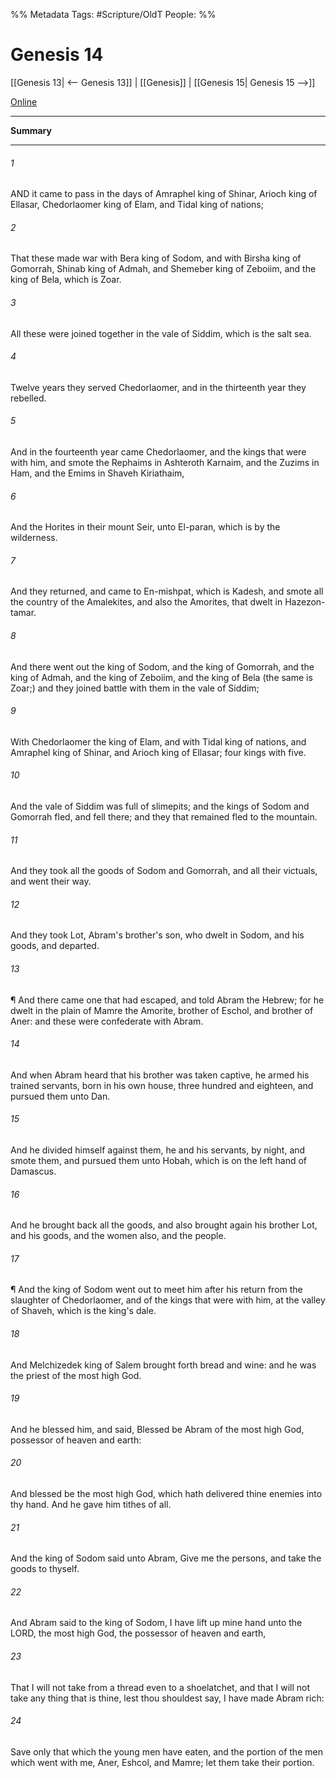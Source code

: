 

%% Metadata
Tags: #Scripture/OldT
People: 
%%
# Genesis 14
[[Genesis 13| <-- Genesis 13]] | [[Genesis]] | [[Genesis 15| Genesis 15 -->]]

[Online](https://churchofjesuschrist.org/study/scriptures/ot/gen/14?lang=eng)

---
__Summary__



---

###### 1
AND it came to pass in the days of Amraphel king of Shinar, Arioch king of Ellasar, Chedorlaomer king of Elam, and Tidal king of nations;
###### 2
That these made war with Bera king of Sodom, and with Birsha king of Gomorrah, Shinab king of Admah, and Shemeber king of Zeboiim, and the king of Bela, which is Zoar.
###### 3
All these were joined together in the vale of Siddim, which is the salt sea.
###### 4
Twelve years they served Chedorlaomer, and in the thirteenth year they rebelled.
###### 5
And in the fourteenth year came Chedorlaomer, and the kings that were with him, and smote the Rephaims in Ashteroth Karnaim, and the Zuzims in Ham, and the Emims in Shaveh Kiriathaim,
###### 6
And the Horites in their mount Seir, unto El-paran, which is by the wilderness.
###### 7
And they returned, and came to En-mishpat, which is Kadesh, and smote all the country of the Amalekites, and also the Amorites, that dwelt in Hazezon-tamar.
###### 8
And there went out the king of Sodom, and the king of Gomorrah, and the king of Admah, and the king of Zeboiim, and the king of Bela (the same is Zoar;) and they joined battle with them in the vale of Siddim;
###### 9
With Chedorlaomer the king of Elam, and with Tidal king of nations, and Amraphel king of Shinar, and Arioch king of Ellasar; four kings with five.
###### 10
And the vale of Siddim was full of slimepits; and the kings of Sodom and Gomorrah fled, and fell there; and they that remained fled to the mountain.
###### 11
And they took all the goods of Sodom and Gomorrah, and all their victuals, and went their way.
###### 12
And they took Lot, Abram's brother's son, who dwelt in Sodom, and his goods, and departed.
###### 13
¶ And there came one that had escaped, and told Abram the Hebrew; for he dwelt in the plain of Mamre the Amorite, brother of Eschol, and brother of Aner: and these were confederate with Abram.
###### 14
And when Abram heard that his brother was taken captive, he armed his trained servants, born in his own house, three hundred and eighteen, and pursued them unto Dan.
###### 15
And he divided himself against them, he and his servants, by night, and smote them, and pursued them unto Hobah, which is on the left hand of Damascus.
###### 16
And he brought back all the goods, and also brought again his brother Lot, and his goods, and the women also, and the people.
###### 17
¶ And the king of Sodom went out to meet him after his return from the slaughter of Chedorlaomer, and of the kings that were with him, at the valley of Shaveh, which is the king's dale.
###### 18
And Melchizedek king of Salem brought forth bread and wine: and he was the priest of the most high God.
###### 19
And he blessed him, and said, Blessed be Abram of the most high God, possessor of heaven and earth:
###### 20
And blessed be the most high God, which hath delivered thine enemies into thy hand.  And he gave him tithes of all.
###### 21
And the king of Sodom said unto Abram, Give me the persons, and take the goods to thyself.
###### 22
And Abram said to the king of Sodom, I have lift up mine hand unto the LORD, the most high God, the possessor of heaven and earth,
###### 23
That I will not take from a thread even to a shoelatchet, and that I will not take any thing that is thine, lest thou shouldest say, I have made Abram rich:
###### 24
Save only that which the young men have eaten, and the portion of the men which went with me, Aner, Eshcol, and Mamre; let them take their portion.



